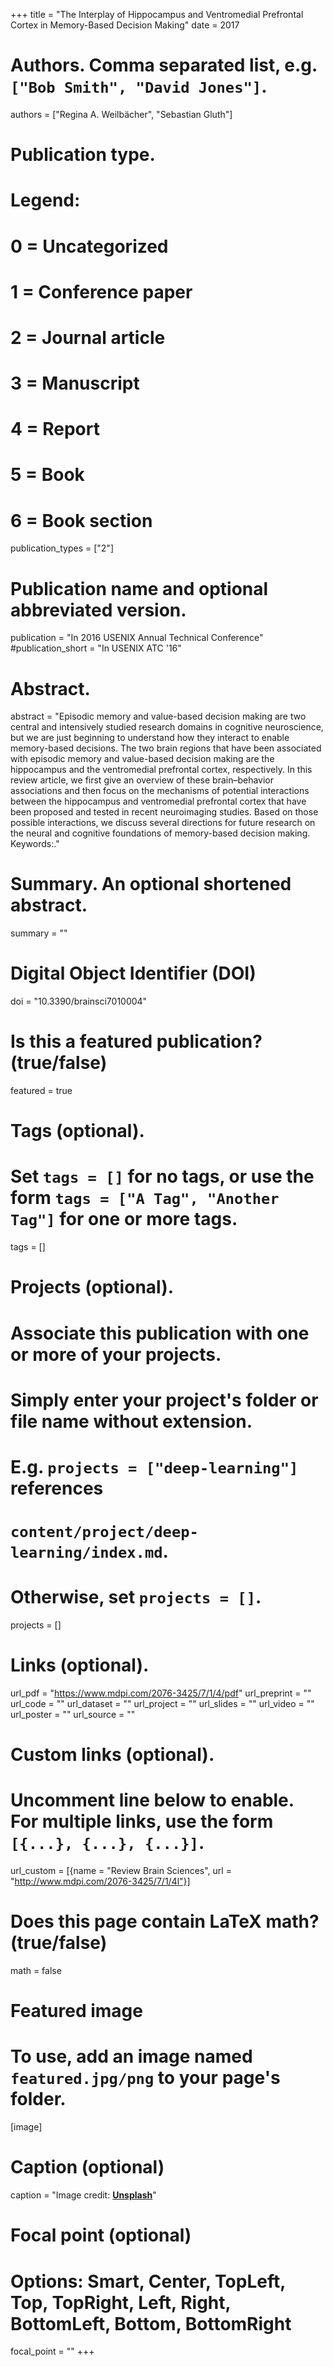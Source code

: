 +++
title = "The Interplay of Hippocampus and Ventromedial Prefrontal Cortex in Memory-Based Decision Making"
date = 2017

# Authors. Comma separated list, e.g. `["Bob Smith", "David Jones"]`.
authors = ["Regina A. Weilbächer", "Sebastian Gluth"]

# Publication type.
# Legend:
# 0 = Uncategorized
# 1 = Conference paper
# 2 = Journal article
# 3 = Manuscript
# 4 = Report
# 5 = Book
# 6 = Book section
publication_types = ["2"]

# Publication name and optional abbreviated version.
publication = "In 2016 USENIX Annual Technical Conference"
#publication_short = "In USENIX ATC '16"

# Abstract.
abstract = "Episodic memory and value-based decision making are two central and intensively studied research domains in cognitive neuroscience, but we are just beginning to understand how they interact to enable memory-based decisions. The two brain regions that have been associated with episodic memory and value-based decision making are the hippocampus and the ventromedial prefrontal cortex, respectively. In this review article, we first give an overview of these brain–behavior associations and then focus on the mechanisms of potential interactions between the hippocampus and ventromedial prefrontal cortex that have been proposed and tested in recent neuroimaging studies. Based on those possible interactions, we discuss several directions for future research on the neural and cognitive foundations of memory-based decision making.
Keywords:."

# Summary. An optional shortened abstract.
summary = ""

# Digital Object Identifier (DOI)
doi = "10.3390/brainsci7010004"

# Is this a featured publication? (true/false)
featured = true

# Tags (optional).
#   Set `tags = []` for no tags, or use the form `tags = ["A Tag", "Another Tag"]` for one or more tags.
tags = []

# Projects (optional).
#   Associate this publication with one or more of your projects.
#   Simply enter your project's folder or file name without extension.
#   E.g. `projects = ["deep-learning"]` references 
#   `content/project/deep-learning/index.md`.
#   Otherwise, set `projects = []`.
projects = []

# Links (optional).
url_pdf = "https://www.mdpi.com/2076-3425/7/1/4/pdf"
url_preprint = ""
url_code = ""
url_dataset = ""
url_project = ""
url_slides = ""
url_video = ""
url_poster = ""
url_source = ""

# Custom links (optional).
#   Uncomment line below to enable. For multiple links, use the form `[{...}, {...}, {...}]`.
url_custom = [{name = "Review Brain Sciences", url = "http://www.mdpi.com/2076-3425/7/1/4l"}]

# Does this page contain LaTeX math? (true/false)
math = false

# Featured image
# To use, add an image named `featured.jpg/png` to your page's folder. 
[image]
  # Caption (optional)
  caption = "Image credit: [**Unsplash**](https://unsplash.com/photos/pLCdAaMFLTE)"

  # Focal point (optional)
  # Options: Smart, Center, TopLeft, Top, TopRight, Left, Right, BottomLeft, Bottom, BottomRight
  focal_point = ""
+++

